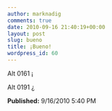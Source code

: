 ```yaml
---
author: marknadig
comments: true
date: 2010-09-16 21:40:19+00:00
layout: post
slug: bueno
title: ¡Bueno!
wordpress_id: 60
---
```


Alt 0161 ¡


Alt 0191 ¿

**Published:** 9/16/2010 5:40 PM

